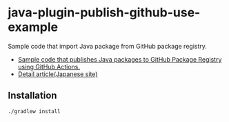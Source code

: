 # java-plugin-publish-github-use-example

Sample code that import Java package from GitHub package registry.

- [Sample code that publishes Java packages to GitHub Package Registry using GitHub Actions.](https://github.com/korosuke613/java-plugin-publish-github-example)
- [Detail article(Japanese site)](https://korosuke613.hatenablog.com/entry/2019_12_18_github_registry_gradle)

## Installation

```bash
./gradlew install
```

